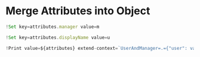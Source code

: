# Merge Attributes into Object

```javascript
!Set key=attributes.manager value=m

!Set key=attributes.displayName value=u

!Print value=${attributes} extend-context=`UserAndManager=.={"user": val.displayName, "manager": val.manager}`
```
